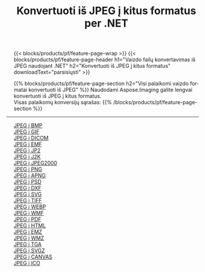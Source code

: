 ﻿---
title: Konvertuoti iš JPEG į kitus formatus per .NET 
weight: 3920
url: /lt/net/conversion/from/jpeg 
lang: lt
langdirlevel: 2
locales: zh-hans,ja,it,ru,de,es,fr,nl,id,lt,pl,pt,vi,tr,ko,zh-hant,ar,hi,th,sv,cs,uk,he
description: Naudodami Aspose.Imaging galite lengvai konvertuoti iš JPEG į kitus formatus
---

{{< blocks/products/pf/feature-page-wrap >}}
{{< blocks/products/pf/feature-page-header h1="Vaizdo failų konvertavimas iš JPEG naudojant .NET" h2="Konvertuoti iš JPEG į kitus formatus" downloadText="parsisiųsti" >}}


{{% blocks/products/pf/feature-page-section  h2="Visi palaikomi vaizdo formatai konvertuoti iš JPEG" %}}
Naudodami Aspose.Imaging galite lengvai konvertuoti iš JPEG į kitus formatus.
<br/>
Visas palaikomų konversijų sąrašas:
{{% /blocks/products/pf/feature-page-section %}}
<div class="container-fluid productfamilypage bg-gray">
    <div class="convertypes bg-gray agp-content section">
        <div class="container">
		<hr style="margin-left:-20px;"/>
		<div class="row other-converters">
		    <div class='col-md-2 other-converter remove-lp remove-rp'><a href="/imaging/lt/net/conversion/jpeg-to-bmp" >JPEG į BMP</a></div><div class='col-md-2 other-converter remove-lp remove-rp'><a href="/imaging/lt/net/conversion/jpeg-to-gif" >JPEG į GIF</a></div><div class='col-md-2 other-converter remove-lp remove-rp'><a href="/imaging/lt/net/conversion/jpeg-to-dicom" >JPEG į DICOM</a></div><div class='col-md-2 other-converter remove-lp remove-rp'><a href="/imaging/lt/net/conversion/jpeg-to-emf" >JPEG į EMF</a></div><div class='col-md-2 other-converter remove-lp remove-rp'><a href="/imaging/lt/net/conversion/jpeg-to-jp2" >JPEG į JP2</a></div><div class='col-md-2 other-converter remove-lp remove-rp'><a href="/imaging/lt/net/conversion/jpeg-to-j2k" >JPEG į J2K</a></div><div class='col-md-2 other-converter remove-lp remove-rp'><a href="/imaging/lt/net/conversion/jpeg-to-jpeg2000" >JPEG į JPEG2000</a></div><div class='col-md-2 other-converter remove-lp remove-rp'><a href="/imaging/lt/net/conversion/jpeg-to-png" >JPEG į PNG</a></div><div class='col-md-2 other-converter remove-lp remove-rp'><a href="/imaging/lt/net/conversion/jpeg-to-apng" >JPEG į APNG</a></div><div class='col-md-2 other-converter remove-lp remove-rp'><a href="/imaging/lt/net/conversion/jpeg-to-psd" >JPEG į PSD</a></div><div class='col-md-2 other-converter remove-lp remove-rp'><a href="/imaging/lt/net/conversion/jpeg-to-dxf" >JPEG į DXF</a></div><div class='col-md-2 other-converter remove-lp remove-rp'><a href="/imaging/lt/net/conversion/jpeg-to-svg" >JPEG į SVG</a></div><div class='col-md-2 other-converter remove-lp remove-rp'><a href="/imaging/lt/net/conversion/jpeg-to-tiff" >JPEG į TIFF</a></div><div class='col-md-2 other-converter remove-lp remove-rp'><a href="/imaging/lt/net/conversion/jpeg-to-webp" >JPEG į WEBP</a></div><div class='col-md-2 other-converter remove-lp remove-rp'><a href="/imaging/lt/net/conversion/jpeg-to-wmf" >JPEG į WMF</a></div><div class='col-md-2 other-converter remove-lp remove-rp'><a href="/imaging/lt/net/conversion/jpeg-to-pdf" >JPEG į PDF</a></div><div class='col-md-2 other-converter remove-lp remove-rp'><a href="/imaging/lt/net/conversion/jpeg-to-html" >JPEG į HTML</a></div><div class='col-md-2 other-converter remove-lp remove-rp'><a href="/imaging/lt/net/conversion/jpeg-to-emz" >JPEG į EMZ</a></div><div class='col-md-2 other-converter remove-lp remove-rp'><a href="/imaging/lt/net/conversion/jpeg-to-wmz" >JPEG į WMZ</a></div><div class='col-md-2 other-converter remove-lp remove-rp'><a href="/imaging/lt/net/conversion/jpeg-to-tga" >JPEG į TGA</a></div><div class='col-md-2 other-converter remove-lp remove-rp'><a href="/imaging/lt/net/conversion/jpeg-to-svgz" >JPEG į SVGZ</a></div><div class='col-md-2 other-converter remove-lp remove-rp'><a href="/imaging/lt/net/conversion/jpeg-to-canvas" >JPEG į CANVAS</a></div><div class='col-md-2 other-converter remove-lp remove-rp'><a href="/imaging/lt/net/conversion/jpeg-to-ico" >JPEG į ICO</a></div>
                </div>
        </div>
    </div>
</div>
<br/>


